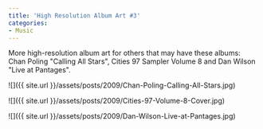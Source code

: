 ```yaml
---
title: 'High Resolution Album Art #3'
categories:
- Music
---
```


More high-resolution album art for others that may have these albums: Chan Poling "Calling All Stars", Cities 97 Sampler Volume 8 and Dan Wilson "Live at Pantages".



  
   ![]({{ site.url }}/assets/posts/2009/Chan-Poling-Calling-All-Stars.jpg)
  

  
   ![]({{ site.url }}/assets/posts/2009/Cities-97-Volume-8-Cover.jpg)
  

  
   ![]({{ site.url }}/assets/posts/2009/Dan-Wilson-Live-at-Pantages.jpg)
  


